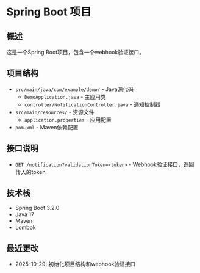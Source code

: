 # Spring Boot 项目

## 概述
这是一个Spring Boot项目，包含一个webhook验证接口。

## 项目结构
- `src/main/java/com/example/demo/` - Java源代码
  - `DemoApplication.java` - 主应用类
  - `controller/NotificationController.java` - 通知控制器
- `src/main/resources/` - 资源文件
  - `application.properties` - 应用配置
- `pom.xml` - Maven依赖配置

## 接口说明
- `GET /notification?validationToken=<token>` - Webhook验证接口，返回传入的token

## 技术栈
- Spring Boot 3.2.0
- Java 17
- Maven
- Lombok

## 最近更改
- 2025-10-29: 初始化项目结构和webhook验证接口
